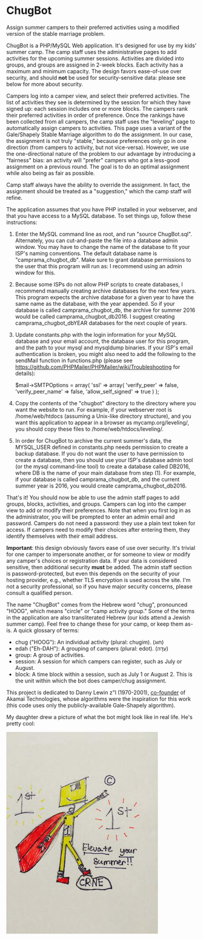 # ChugBot
Assign summer campers to their preferred activities using a modified version of the stable marriage problem.

ChugBot is a PHP/MySQL Web application.  It's designed for use by my kids' summer camp.  The camp staff uses the administrative pages to add activities for the upcoming summer sessions.  Activities are divided into groups, and groups are assigned in 2-week blocks.  Each activity has a maximum and minimum capacity.  The design favors ease-of-use over security, and should **not** be used for security-sensitive data: please see below for more about security.

Campers log into a camper view, and select their preferred activities.  The list of activities they see is determined by the session for which they have signed up: each session includes one or more blocks.  The campers rank their preferred activities in order of preference.  Once the rankings have been collected from all campers, the camp staff uses the "leveling" page to automatically assign campers to activities.  This page uses a variant of the Gale/Shapely Stable Marriage algorithm to do the assignment.  In our case, the assignment is not truly "stable," because preferences only go in one direction (from campers to activity, but not vice-versa).  However, we use the one-directional nature of the problem to our advantage by introducing a "fairness" bias: an activity will "prefer" campers who got a less-good assignment on a previous round.  The goal is to do an optimal assignment while also being as fair as possible.

Camp staff always have the ability to override the assignment.  In fact, the assignment should be treated as a "suggestion," which the camp staff will refine.

The application assumes that you have PHP installed in your webserver, and that you have access to a MySQL database.  To set things up, follow these instructions:

1. Enter the MySQL command line as root, and run "source ChugBot.sql". Alternately, you can cut-and-paste the file into a database admin window.  You may have to change the name of the database to fit your ISP's naming conventions.  The default database name is "camprama_chugbot_db".  Make sure to grant database permissions to the user that this program will run as: I recommend using an admin window for this.
2. Because some ISPs do not allow PHP scripts to create databases, I recommend manually creating archive databases for the next few years.  This program expects the archive database for a given year to have the same name as the database, with the year appended.  So if your database is called camprama_chugbot_db, the archive for summer 2016 would be called camprama_chugbot_db2016.  I suggest creating camprama_chugbot_dbYEAR databases for the next couple of years.
3. Update constants.php with the login information for your MySQL database and your email account, the database user for this program, and the path to your mysql and mysqldump binaries.  If your ISP's email authentication is broken, you might also need to add the following to the sendMail function in functions.php (please see https://github.com/PHPMailer/PHPMailer/wiki/Troubleshooting for details):

    $mail->SMTPOptions = array(
        'ssl' => array(
            'verify_peer' => false,
            'verify_peer_name' => false,
            'allow_self_signed' => true
        )
    );
    
4. Copy the contents of the "chugbot" directory to the directory where you want the website to run.  For example, if your webserver root is /home/web/htdocs (assuming a Unix-like directory structure), and you want this application to appear in a browser as mycamp.org/leveling/, you should copy these files to /home/web/htdocs/leveling/.
5. In order for ChugBot to archive the current summer's data, the MYSQL_USER defined in constants.php needs permission to create a backup database.  If you do not want the user to have permission to create a database, then you should use your ISP's database admin tool (or the mysql command-line tool) to create a database called DB2016, where DB is the name of your main database from step (1).  For example, if your database is called camprama_chugbot_db, and the current summer year is 2016, you would create camprama_chugbot_db2016.

That's it!  You should now be able to use the admin staff pages to add groups, blocks, activities, and groups.  Campers can log into the camper view to add or modify their preferences.  Note that when you first log in as the administrator, you will be prompted to enter an admin email and password.  Campers do not need a password: they use a plain text token for access.  If campers need to modify their choices after entering them, they identify themselves with their email address.  

**Important**: this design obviously favors ease of use over security.  It's trivial for one camper to impersonate another, or for someone to view or modify any camper's choices or registration data.  If your data is considered sensitive, then additional security **must** be added.  The admin staff section is password-protected, but even this depends on the security of your hosting provider, e.g., whether TLS encryption is used across the site.  I'm not a security professional, so if you have major security concerns, please consult a qualified person.

The name "ChugBot" comes from the Hebrew word "chug", pronounced "HOOG", which means "circle" or "camp activity group." Some of the terms in the application are also transliterated Hebrew (our kids attend a Jewish summer camp).  Feel free to change these for your camp, or keep them as-is.  A quick glossary of terms:

- chug ("HOOG"): An individual activity (plural: chugim). (חוּג)
- edah ("Eh-DAH"): A grouping of campers (plural: edot). (עֵדָה)
- group: A group of activities.
- session: A session for which campers can register, such as July or August.
- block: A time block within a session, such as July 1 or August 2.  This is the unit within which the bot does camper/chug assignment.

This project is dedicated to Danny Lewin z"l (1970-2001), [co-founder](https://www.akamai.com/us/en/about/leadership/executive-team/akamai-remembers-danny-lewin.jsp) of Akamai Technologies, whose algorithms were the inspiration for this work (this code uses only the publicly-available Gale-Shapely algorithm).

My daughter drew a picture of what the bot might look like in real life.  He's pretty cool:

![bot image](chugbot/images/ChugBot.JPG?raw=true)
